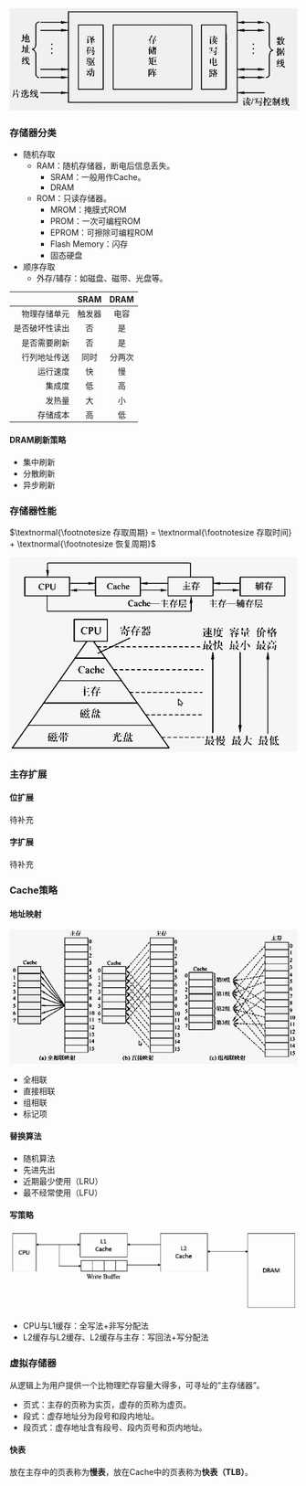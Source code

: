 
![storage](images/storage/storage.png)

### 存储器分类

- 随机存取
  - RAM：随机存储器，断电后信息丢失。
    - SRAM：一般用作Cache。
    - DRAM
  - ROM：只读存储器。
    - MROM：掩膜式ROM
    - PROM：一次可编程ROM
    - EPROM：可擦除可编程ROM
    - Flash Memory：闪存
    - 固态硬盘
- 顺序存取
  - 外存/辅存：如磁盘、磁带、光盘等。

|                |  SRAM  |  DRAM  |
| -------------: | :----: | :----: |
|   物理存储单元 | 触发器 |  电容  |
| 是否破坏性读出 |   否   |   是   |
|   是否需要刷新 |   否   |   是   |
|   行列地址传送 |  同时  | 分两次 |
|       运行速度 |   快   |   慢   |
|         集成度 |   低   |   高   |
|         发热量 |   大   |   小   |
|       存储成本 |   高   |   低   |

#### DRAM刷新策略

- 集中刷新
- 分散刷新
- 异步刷新

### 存储器性能

$\textnormal{\footnotesize 存取周期} = \textnormal{\footnotesize 存取时间} + \textnormal{\footnotesize 恢复周期}$

![memory](images/storage/memory.png)

### 主存扩展

#### 位扩展

待补充

#### 字扩展

待补充

### Cache策略

#### 地址映射

![associated](images/storage/associated.png)

- 全相联
- 直接相联
- 组相联
- 标记项

#### 替换算法

- 随机算法
- 先进先出
- 近期最少使用（LRU）
- 最不经常使用（LFU）

#### 写策略

![strategy](images/storage/strategy.png)

- CPU与L1缓存：全写法+非写分配法
- L2缓存与L2缓存、L2缓存与主存：写回法+写分配法

### 虚拟存储器

从逻辑上为用户提供一个比物理贮存容量大得多，可寻址的“主存储器”。

- 页式：主存的页称为实页，虚存的页称为虚页。
- 段式：虚存地址分为段号和段内地址。
- 段页式：虚存地址含有段号、段内页号和页内地址。

#### 快表

放在主存中的页表称为**慢表**，放在Cache中的页表称为**快表（TLB）**。
